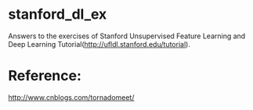 stanford_dl_ex
==============

Answers to the exercises of Stanford Unsupervised Feature Learning and Deep Learning Tutorial(http://ufldl.stanford.edu/tutorial).


Reference:
=========
http://www.cnblogs.com/tornadomeet/

